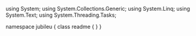 ﻿using System;
using System.Collections.Generic;
using System.Linq;
using System.Text;
using System.Threading.Tasks;

namespace jubileu
{
    class readme
    {
    }
}

